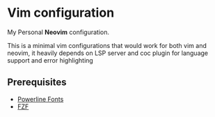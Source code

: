 # Vim configuration
My Personal **Neovim** configuration.

This is a minimal vim configurations that would work for both vim and neovim, it heavily depends on LSP server and coc plugin for language support and error highlighting

## Prerequisites
- [Powerline Fonts](https://github.com/powerline/fonts)
- [FZF](https://github.com/junegunn/fzf)
